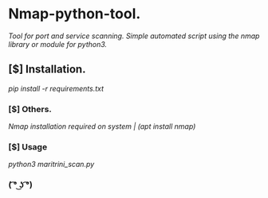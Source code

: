 # Nmap-python-tool.
*Tool for port and service scanning. Simple automated script using the nmap library or module for python3.*
## [$] Installation.
*pip install -r requirements.txt*
### [$] Others.
*Nmap installation required on system | (apt install nmap)*
### [$] Usage
*python3 maritrini_scan.py*
### ( ͡° ͜ʖ ͡°)
